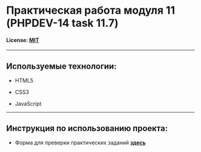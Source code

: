 # Практическая работа модуля 11 (PHPDEV-14 task 11.7)

#### License: [MIT](./license_ru.md)

---

## Используемые технологии:

- HTML5

- CSS3

- JavaScript

---

## Инструкция по использованию проекта:

- Форма для преверки практических заданий [**здесь**](https://masterenkodv.github.io/PHPDEV-14_module_11_task_11.7/)

